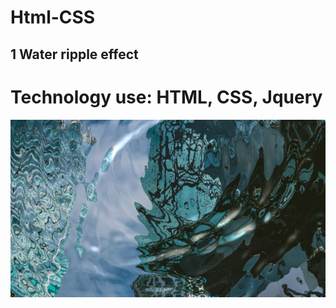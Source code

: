 # Html-CSS

## 1 Water ripple effect

# Technology use: HTML, CSS, Jquery
![Getting Started](image/water-ripple.JPG)
